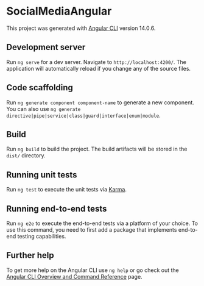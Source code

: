 # SocialMediaAngular
 
This project was generated with [Angular CLI](https://github.com/angular/angular-cli) version 14.0.6.
 
## Development server
 
Run `ng serve` for a dev server. Navigate to `http://localhost:4200/`. The application will automatically reload if you change any of the source files.
 
## Code scaffolding
 
Run `ng generate component component-name` to generate a new component. You can also use `ng generate directive|pipe|service|class|guard|interface|enum|module`.
 
## Build
 
Run `ng build` to build the project. The build artifacts will be stored in the `dist/` directory.
 
## Running unit tests
 
Run `ng test` to execute the unit tests via [Karma](https://karma-runner.github.io).
 
## Running end-to-end tests
 
Run `ng e2e` to execute the end-to-end tests via a platform of your choice. To use this command, you need to first add a package that implements end-to-end testing capabilities.
 
## Further help
 
To get more help on the Angular CLI use `ng help` or go check out the [Angular CLI Overview and Command Reference](https://angular.io/cli) page.